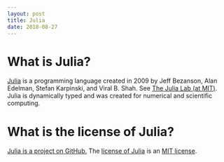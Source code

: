 ```yaml
---
layout: post
title: Julia
date: 2018-08-27
---
```


# What is Julia?

[Julia](https://julialang.org/) is a programming language created in 2009 by Jeff Bezanson, Alan Edelman, Stefan Karpinski, and Viral B. Shah. See [The Julia Lab (at MIT)](https://julia.mit.edu/). Julia is dynamically typed and was created for numerical and scientific computing.

# What is the license of Julia?

[Julia is a project on GitHub.](https://github.com/JuliaLang/julia) The [license of Julia](https://github.com/JuliaLang/julia/blob/master/LICENSE.md) is an [MIT license](https://opensource.org/licenses/MIT).
